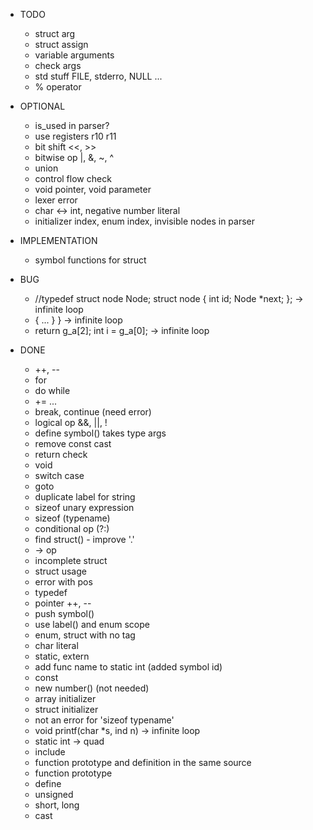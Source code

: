 * TODO
  - struct arg
  - struct assign
  - variable arguments
  - check args
  - std stuff FILE, stderro, NULL ...
  - % operator

* OPTIONAL
  - is_used in parser?
  - use registers r10 r11
  - bit shift <<, >>
  - bitwise op |, &, ~, ^
  - union
  - control flow check
  - void pointer, void parameter
  - lexer error
  - char <-> int, negative number literal
  - initializer index, enum index, invisible nodes in parser

* IMPLEMENTATION
  - symbol functions for struct 

* BUG
  - //typedef struct node Node;
    struct node {
        int id;
        Node *next;
    };
    -> infinite loop
  - { ...  } } -> infinite loop
  - return g_a[2]; int i = g_a[0]; -> infinite loop

* DONE
  - ++, --
  - for
  - do while
  - += ...
  - break, continue (need error)
  - logical op &&, ||, !
  - define symbol() takes type args
  - remove const cast
  - return check
  - void
  - switch case
  - goto
  - duplicate label for string
  - sizeof unary expression
  - sizeof (typename)
  - conditional op (?:)
  - find struct() - improve '.'
  - -> op
  - incomplete struct
  - struct usage
  - error with pos
  - typedef
  - pointer ++, --
  - push symbol()
  - use label() and enum scope
  - enum, struct with no tag
  - char literal
  - static, extern
  - add func name to static int (added symbol id)
  - const
  - new number() (not needed)
  - array initializer
  - struct initializer
  - not an error for 'sizeof typename'
  - void printf(char *s, ind n) -> infinite loop
  - static int -> quad
  - include
  - function prototype and definition in the same source
  - function prototype
  - define
  - unsigned
  - short, long
  - cast
